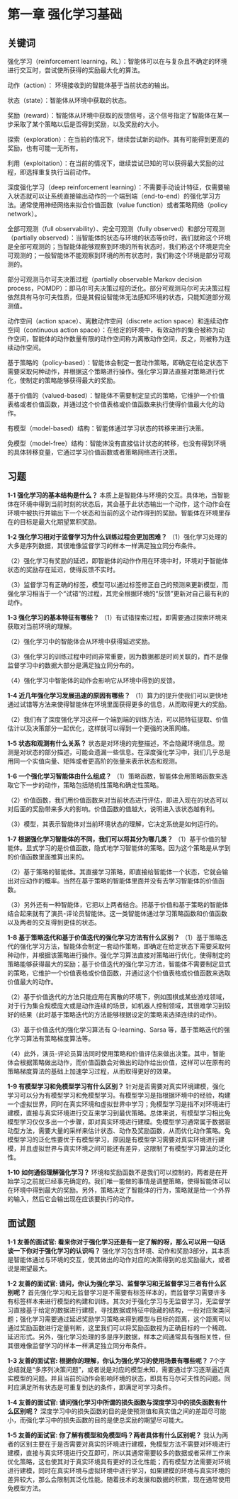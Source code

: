 # 第一章 强化学习基础

## 关键词

强化学习（reinforcement learning，RL）：智能体可以在与复杂且不确定的环境进行交互时，尝试使所获得的奖励最大化的算法。

动作（action）： 环境接收到的智能体基于当前状态的输出。

状态（state）：智能体从环境中获取的状态。

奖励（reward）：智能体从环境中获取的反馈信号，这个信号指定了智能体在某一步采取了某个策略以后是否得到奖励，以及奖励的大小。

探索（exploration）：在当前的情况下，继续尝试新的动作。其有可能得到更高的奖励，也有可能一无所有。

利用（exploitation）：在当前的情况下，继续尝试已知的可以获得最大奖励的过程，即选择重复执行当前动作。

深度强化学习（deep reinforcement learning）：不需要手动设计特征，仅需要输入状态就可以让系统直接输出动作的一个端到端（end-to-end）的强化学习方法。通常使用神经网络来拟合价值函数（value function）或者策略网络（policy network）。

全部可观测（full observability）、完全可观测（fully observed）和部分可观测（partially observed）：当智能体的状态与环境的状态等价时，我们就称这个环境是全部可观测的；当智能体能够观察到环境的所有状态时，我们称这个环境是完全可观测的；一般智能体不能观察到环境的所有状态时，我们称这个环境是部分可观测的。

部分可观测马尔可夫决策过程（partially observable Markov decision process，POMDP）：即马尔可夫决策过程的泛化。部分可观测马尔可夫决策过程依然具有马尔可夫性质，但是其假设智能体无法感知环境的状态，只能知道部分观测值。

动作空间（action space）、离散动作空间（discrete action space）和连续动作空间（continuous action space）：在给定的环境中，有效动作的集合被称为动作空间，智能体的动作数量有限的动作空间称为离散动作空间，反之，则被称为连续动作空间。

基于策略的（policy-based）：智能体会制定一套动作策略，即确定在给定状态下需要采取何种动作，并根据这个策略进行操作。强化学习算法直接对策略进行优化，使制定的策略能够获得最大的奖励。

基于价值的（valued-based）：智能体不需要制定显式的策略，它维护一个价值表格或者价值函数，并通过这个价值表格或价值函数来执行使得价值最大化的动作。

有模型（model-based）结构：智能体通过学习状态的转移来进行决策。

免模型（model-free）结构：智能体没有直接估计状态的转移，也没有得到环境的具体转移变量，它通过学习价值函数或者策略网络进行决策。

## 习题

**1-1 强化学习的基本结构是什么？**
本质上是智能体与环境的交互。具体地，当智能体在环境中得到当前时刻的状态后，其会基于此状态输出一个动作，这个动作会在环境中被执行并输出下一个状态和当前的这个动作得到的奖励。智能体在环境里存在的目标是最大化期望累积奖励。

**1-2 强化学习相对于监督学习为什么训练过程会更加困难？**
（1）强化学习处理的大多是序列数据，其很难像监督学习的样本一样满足独立同分布条件。

（2）强化学习有奖励的延迟，即智能体的动作作用在环境中时，环境对于智能体状态的奖励存在延迟，使得反馈不实时。

（3）监督学习有正确的标签，模型可以通过标签修正自己的预测来更新模型，而强化学习相当于一个“试错”的过程，其完全根据环境的“反馈”更新对自己最有利的动作。

**1-3 强化学习的基本特征有哪些？**
（1）有试错探索过程，即需要通过探索环境来获取对当前环境的理解。

（2）强化学习中的智能体会从环境中获得延迟奖励。

（3）强化学习的训练过程中时间非常重要，因为数据都是时间关联的，而不是像监督学习中的数据大部分是满足独立同分布的。

（4）强化学习中智能体的动作会影响它从环境中得到的反馈。

**1-4 近几年强化学习发展迅速的原因有哪些？**
（1）算力的提升使我们可以更快地通过试错等方法来使得智能体在环境里面获得更多的信息，从而取得更大的奖励。

（2）我们有了深度强化学习这样一个端到端的训练方法，可以把特征提取、价值估计以及决策部分一起优化，这样就可以得到一个更强的决策网络。

**1-5 状态和观测有什么关系？**
状态是对环境的完整描述，不会隐藏环境信息。观测是对状态的部分描述，可能会遗漏一些信息。在深度强化学习中，我们几乎总是用同一个实值向量、矩阵或者更高阶的张量来表示状态和观测。

**1-6 一个强化学习智能体由什么组成？**
（1）策略函数，智能体会用策略函数来选取它下一步的动作，策略包括随机性策略和确定性策略。

（2）价值函数，我们用价值函数来对当前状态进行评估，即进入现在的状态可以对后面的奖励带来多大的影响。价值函数的值越大，说明进入该状态越有利。

（3）模型，其表示智能体对当前环境状态的理解，它决定系统是如何运行的。

**1-7 根据强化学习智能体的不同，我们可以将其分为哪几类？**
（1）基于价值的智能体。显式学习的是价值函数，隐式地学习智能体的策略。因为这个策略是从学到的价值函数里面推算出来的。

（2）基于策略的智能体。其直接学习策略，即直接给智能体一个状态，它就会输出对应动作的概率。当然在基于策略的智能体里面并没有去学习智能体的价值函数。

（3）另外还有一种智能体，它把以上两者结合。把基于价值和基于策略的智能体结合起来就有了演员-评论员智能体。这一类智能体通过学习策略函数和价值函数以及两者的交互得到更佳的状态。

**1-8 基于策略迭代和基于价值迭代的强化学习方法有什么区别？**
（1）基于策略迭代的强化学习方法，智能体会制定一套动作策略，即确定在给定状态下需要采取何种动作，并根据该策略进行操作。强化学习算法直接对策略进行优化，使得制定的策略能够获得最大的奖励；基于价值迭代的强化学习方法，智能体不需要制定显式的策略，它维护一个价值表格或价值函数，并通过这个价值表格或价值函数来选取价值最大的动作。

（2）基于价值迭代的方法只能应用在离散的环境下，例如围棋或某些游戏领域，对于行为集合规模庞大或是动作连续的场景，如机器人控制领域，其很难学习到较好的结果（此时基于策略迭代的方法能够根据设定的策略来选择连续的动作)。

（3）基于价值迭代的强化学习算法有 Q-learning、Sarsa 等，基于策略迭代的强化学习算法有策略梯度算法等。

（4）此外，演员-评论员算法同时使用策略和价值评估来做出决策。其中，智能体会根据策略做出动作，而价值函数会对做出的动作给出价值，这样可以在原有的策略梯度算法的基础上加速学习过程，从而取得更好的效果。

**1-9 有模型学习和免模型学习有什么区别？**
针对是否需要对真实环境建模，强化学习可以分为有模型学习和免模型学习。有模型学习是指根据环境中的经验，构建一个虚拟世界，同时在真实环境和虚拟世界中学习；免模型学习是指不对环境进行建模，直接与真实环境进行交互来学习到最优策略。总体来说，有模型学习相比免模型学习仅仅多出一个步骤，即对真实环境进行建模。免模型学习通常属于数据驱动型方法，需要大量的采样来估计状态、动作及奖励函数，从而优化动作策略。免模型学习的泛化性要优于有模型学习，原因是有模型学习需要对真实环境进行建模，并且虚拟世界与真实环境之间可能还有差异，这限制了有模型学习算法的泛化性。

**1-10 如何通俗理解强化学习？**
环境和奖励函数不是我们可以控制的，两者是在开始学习之前就已经事先确定的。我们唯一能做的事情是调整策略，使得智能体可以在环境中得到最大的奖励。另外，策略决定了智能体的行为，策略就是给一个外界的输入，然后它会输出现在应该要执行的动作。

## 面试题

**1-1 友善的面试官: 看来你对于强化学习还是有一定了解的呀，那么可以用一句话谈一下你对于强化学习的认识吗？**
强化学习包含环境、动作和奖励3部分，其本质是智能体通过与环境的交互，使其做出的动作对应的决策得到的总奖励最大，或者说是期望最大。

**1-2 友善的面试官: 请问，你认为强化学习、监督学习和无监督学习三者有什么区别呢？**
首先强化学习和无监督学习是不需要有标签样本的，而监督学习需要许多有标签样本来进行模型的构建和训练。其次对于强化学习与无监督学习，无监督学习直接基于给定的数据进行建模，寻找数据或特征中隐藏的结构，一般对应聚类问题；强化学习需要通过延迟奖励学习策略来得到模型与目标的距离，这个距离可以通过奖励函数进行定量判断，这里我们可以将奖励函数视为正确目标的一个稀疏、延迟形式。另外，强化学习处理的多是序列数据，样本之间通常具有强相关性，但其很难像监督学习的样本一样满足独立同分布条件。

**1-3 友善的面试官: 根据你的理解，你认为强化学习的使用场景有哪些呢？**
7个字总结就是“多序列决策问题”，或者说是对应的模型未知，需要通过学习逐渐逼近真实模型的问题。并且当前的动作会影响环境的状态，即具有马尔可夫性的问题。同时应满足所有状态是可重复到达的条件，即满足可学习条件。

**1-4 友善的面试官: 请问强化学习中所谓的损失函数与深度学习中的损失函数有什么区别呢？**
深度学习中的损失函数的目的是使预测值和真实值之间的差距尽可能小，而强化学习中的损失函数的目的是使总奖励的期望尽可能大。

**1-5 友善的面试官: 你了解有模型和免模型吗？两者具体有什么区别呢？**
我认为两者的区别主要在于是否需要对真实的环境进行建模，免模型方法不需要对环境进行建模，直接与真实环境进行交互即可，所以其通常需要较多的数据或者采样工作来优化策略，这也使其对于真实环境具有更好的泛化性能；而有模型方法需要对环境进行建模，同时在真实环境与虚拟环境中进行学习，如果建模的环境与真实环境的差异较大，那么会限制其泛化性能。随着技术的发展和数据的积累，现在通常使用免模型方法。
